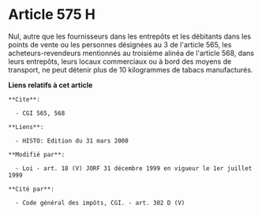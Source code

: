 # Article 575 H

Nul, autre que les fournisseurs dans les entrepôts et les débitants dans les points de vente ou les personnes désignées au 3
de l'article 565, les acheteurs-revendeurs mentionnés au troisième alinéa de l'article 568, dans leurs entrepôts, leurs
locaux commerciaux ou à bord des moyens de transport, ne peut détenir plus de 10 kilogrammes de tabacs manufacturés.

**Liens relatifs à cet article**

	**Cite**:

	  - CGI 565, 568

	**Liens**:

	  - HISTO: Edition du 31 mars 2000

	**Modifié par**:

	  - Loi - art. 18 (V) JORF 31 décembre 1999 en vigueur le 1er juillet 1999

	**Cité par**:

	  - Code général des impôts, CGI. - art. 302 D (V)
